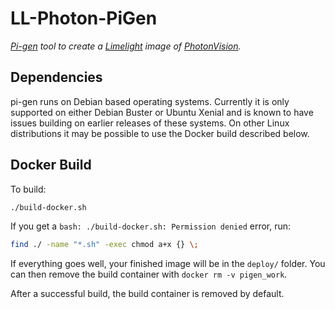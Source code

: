 # LL-Photon-PiGen

_[Pi-gen](https://github.com/gloworm-vision/pi-gen) tool to create a [Limelight](https://limelightvision.io/) image of [PhotonVision](https://github.com/PhotonVision/photonvision)._


## Dependencies

pi-gen runs on Debian based operating systems. Currently it is only supported on
either Debian Buster or Ubuntu Xenial and is known to have issues building on
earlier releases of these systems. On other Linux distributions it may be possible
to use the Docker build described below.

## Docker Build

To build:

```bash
./build-docker.sh
```

If you get a `bash: ./build-docker.sh: Permission denied` error, run:

```bash
find ./ -name "*.sh" -exec chmod a+x {} \;
```

If everything goes well, your finished image will be in the `deploy/` folder.
You can then remove the build container with `docker rm -v pigen_work`.

After a successful build, the build container is removed by default.